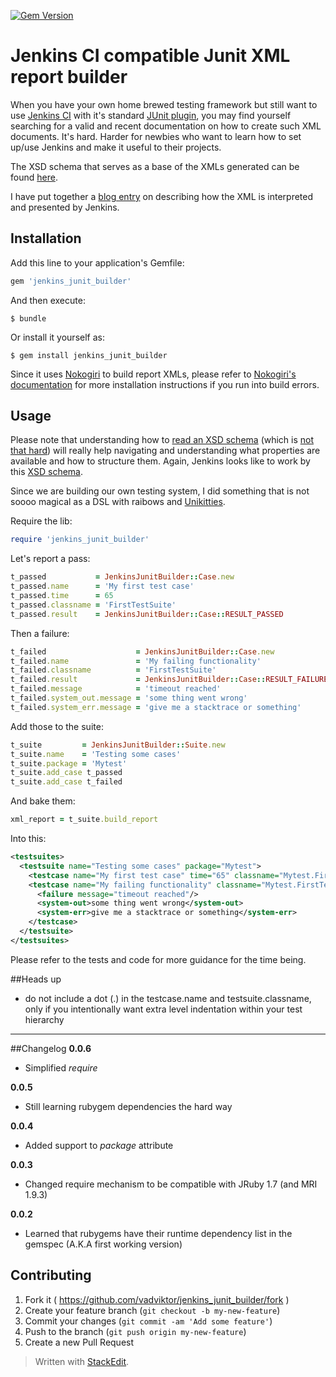 [![Gem Version](https://badge.fury.io/rb/jenkins_junit_builder.svg)](http://badge.fury.io/rb/jenkins_junit_builder)

# Jenkins CI compatible Junit XML report builder

When you have your own home brewed testing framework but still want to use [Jenkins CI](http://jenkins-ci.org/) with it's standard [JUnit plugin](https://wiki.jenkins-ci.org/display/JENKINS/JUnit+Plugin), you may find yourself searching for a valid and recent documentation on how to create such XML documents. It's hard. Harder for newbies who want to learn how to set up/use Jenkins and make it useful to their projects.

The XSD schema that serves as a base of the XMLs generated can be found [here](https://svn.jenkins-ci.org/trunk/hudson/dtkit/dtkit-format/dtkit-junit-model/src/main/resources/com/thalesgroup/dtkit/junit/model/xsd/junit-7.xsd).

I have put together a [blog entry](http://ikonote.blogspot.ie/2015/03/how-to-create-jenins-ci-compatible.html) on describing how the XML is interpreted and presented by Jenkins.

## Installation

Add this line to your application's Gemfile:

```ruby
gem 'jenkins_junit_builder'
```

And then execute:

    $ bundle

Or install it yourself as:

    $ gem install jenkins_junit_builder

Since it uses [Nokogiri](http://www.nokogiri.org/) to build report XMLs, please refer to [Nokogiri's documentation](http://www.nokogiri.org/tutorials/installing_nokogiri.html) for more installation instructions if you run into build errors.


## Usage

Please note that understanding how to [read an XSD schema](http://www.w3.org/TR/xmlschema11-1/) (which is [not that hard](http://www.w3schools.com/schema/default.asp)) will really help navigating and understanding what properties are available and how to structure them.
Again, Jenkins looks like to work by this [XSD schema](https://svn.jenkins-ci.org/trunk/hudson/dtkit/dtkit-format/dtkit-junit-model/src/main/resources/com/thalesgroup/dtkit/junit/model/xsd/junit-7.xsd).

Since we are building our own testing system, I did something that is not soooo magical as a DSL with raibows and [Unikitties](http://lego.wikia.com/wiki/Unikitty).

Require the lib:

```ruby
require 'jenkins_junit_builder'
```

Let's report a pass:
```ruby
t_passed           = JenkinsJunitBuilder::Case.new
t_passed.name      = 'My first test case'
t_passed.time      = 65
t_passed.classname = 'FirstTestSuite'
t_passed.result    = JenkinsJunitBuilder::Case::RESULT_PASSED
```

Then a failure:
```ruby
t_failed                    = JenkinsJunitBuilder::Case.new
t_failed.name               = 'My failing functionality'
t_failed.classname          = 'FirstTestSuite'
t_failed.result             = JenkinsJunitBuilder::Case::RESULT_FAILURE
t_failed.message            = 'timeout reached'
t_failed.system_out.message = 'some thing went wrong'
t_failed.system_err.message = 'give me a stacktrace or something'
```

Add those to the suite:
```ruby
t_suite         = JenkinsJunitBuilder::Suite.new
t_suite.name    = 'Testing some cases'
t_suite.package = 'Mytest'
t_suite.add_case t_passed
t_suite.add_case t_failed
```

And bake them:
```ruby
xml_report = t_suite.build_report
```

Into this:
```xml
<testsuites>
  <testsuite name="Testing some cases" package="Mytest">
    <testcase name="My first test case" time="65" classname="Mytest.FirstTestSuite"/>
    <testcase name="My failing functionality" classname="Mytest.FirstTestSuite">
      <failure message="timeout reached"/>
      <system-out>some thing went wrong</system-out>
      <system-err>give me a stacktrace or something</system-err>
    </testcase>
  </testsuite>
</testsuites>
```

Please refer to the tests and code for more guidance for the time being.

##Heads up

 - do not include a dot (.) in the testcase.name and testsuite.classname, only if you intentionally want extra level indentation within your test hierarchy 

----------

##Changelog
**0.0.6**

 - Simplified _require_

**0.0.5**

 - Still learning rubygem dependencies the hard way
 
**0.0.4**

 - Added support to _package_ attribute
 
**0.0.3**

 - Changed require mechanism to be compatible with JRuby 1.7 (and MRI 1.9.3)
 
**0.0.2**

 - Learned that rubygems have their runtime dependency list in the gemspec (A.K.A first working version)

## Contributing

1. Fork it ( https://github.com/vadviktor/jenkins_junit_builder/fork )
2. Create your feature branch (`git checkout -b my-new-feature`)
3. Commit your changes (`git commit -am 'Add some feature'`)
4. Push to the branch (`git push origin my-new-feature`)
5. Create a new Pull Request

> Written with [StackEdit](https://stackedit.io/).